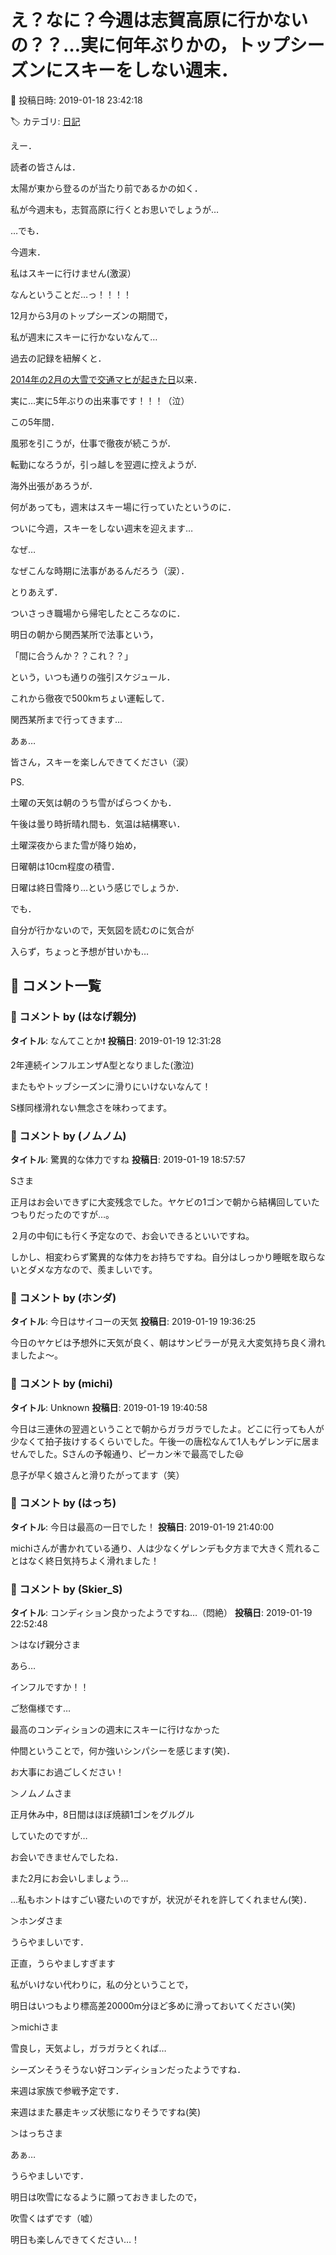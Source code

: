 # え？なに？今週は志賀高原に行かないの？？…実に何年ぶりかの，トップシーズンにスキーをしない週末．

📅 投稿日時: 2019-01-18 23:42:18

🏷️ カテゴリ: [日記](cc4b5682fb7b8b144980957a978653fb0.md)

えー．


読者の皆さんは．


太陽が東から登るのが当たり前であるかの如く．


私が今週末も，志賀高原に行くとお思いでしょうが…





…でも．


今週末．


私はスキーに行けません(激涙）


なんということだ…っ！！！！





12月から3月のトップシーズンの期間で，


私が週末にスキーに行かないなんて…





過去の記録を紐解くと．


[2014年の2月の大雪で交通マヒが起きた日](e9f83615a49245623d0b12c8ac5ba6af4.md)以来．


実に…実に5年ぶりの出来事です！！！（泣）





この5年間．


風邪を引こうが，仕事で徹夜が続こうが．


転勤になろうが，引っ越しを翌週に控えようが．


海外出張があろうが．


何があっても，週末はスキー場に行っていたというのに．





ついに今週，スキーをしない週末を迎えます…


なぜ…


なぜこんな時期に法事があるんだろう（涙）．





とりあえず．


ついさっき職場から帰宅したところなのに．


明日の朝から関西某所で法事という，


「間に合うんか？？これ？？」


という，いつも通りの強引スケジュール．





これから徹夜で500kmちょい運転して．


関西某所まで行ってきます…





あぁ…


皆さん，スキーを楽しんできてください（涙）





PS.


土曜の天気は朝のうち雪がぱらつくかも．


午後は曇り時折晴れ間も．気温は結構寒い．





土曜深夜からまた雪が降り始め，


日曜朝は10cm程度の積雪．


日曜は終日雪降り…という感じでしょうか．





でも．


自分が行かないので，天気図を読むのに気合が


入らず，ちょっと予想が甘いかも…

## 💬 コメント一覧

### 💬 コメント by (はなげ親分)
**タイトル**: なんてことか❗️
**投稿日**: 2019-01-19 12:31:28

2年連続インフルエンザA型となりました(激泣)

またもやトッブシーズンに滑りにいけないなんて！

S様同様滑れない無念さを味わってます。

### 💬 コメント by (ノムノム)
**タイトル**: 驚異的な体力ですね
**投稿日**: 2019-01-19 18:57:57

Sさま



正月はお会いできずに大変残念でした。ヤケビの1ゴンで朝から結構回していたつもりだったのですが…。

２月の中旬にも行く予定なので、お会いできるといいですね。



しかし、相変わらず驚異的な体力をお持ちですね。自分はしっかり睡眠を取らないとダメな方なので、羨ましいです。

### 💬 コメント by (ホンダ)
**タイトル**: 今日はサイコーの天気
**投稿日**: 2019-01-19 19:36:25

今日のヤケビは予想外に天気が良く、朝はサンピラーが見え大変気持ち良く滑れましたよ〜。

### 💬 コメント by (michi)
**タイトル**: Unknown
**投稿日**: 2019-01-19 19:40:58

今日は三連休の翌週ということで朝からガラガラでしたよ。どこに行っても人が少なくて拍子抜けするくらいでした。午後一の唐松なんて1人もゲレンデに居ませんでした。Sさんの予報通り、ピーカン☀️で最高でした😃

息子が早く娘さんと滑りたがってます（笑）

### 💬 コメント by (はっち)
**タイトル**: 今日は最高の一日でした！
**投稿日**: 2019-01-19 21:40:00

michiさんが書かれている通り、人は少なくゲレンデも夕方まで大きく荒れることはなく終日気持ちよく滑れました！

### 💬 コメント by (Skier_S)
**タイトル**: コンディション良かったようですね…（悶絶）
**投稿日**: 2019-01-19 22:52:48

＞はなげ親分さま

あら…

インフルですか！！

ご愁傷様です…

最高のコンディションの週末にスキーに行けなかった

仲間ということで，何か強いシンパシーを感じます(笑)．

お大事にお過ごしください！



＞ノムノムさま

正月休み中，8日間はほぼ焼額1ゴンをグルグル

していたのですが…

お会いできませんでしたね．

また2月にお会いしましょう…



…私もホントはすごい寝たいのですが，状況がそれを許してくれません(笑)．



＞ホンダさま

うらやましいです．

正直，うらやましすぎます

私がいけない代わりに，私の分ということで，

明日はいつもより標高差20000m分ほど多めに滑っておいてください(笑)



＞michiさま

雪良し，天気よし，ガラガラとくれば…

シーズンそうそうない好コンディションだったようですね．

来週は家族で参戦予定です．

来週はまた暴走キッズ状態になりそうですね(笑)



＞はっちさま

あぁ…

うらやましいです．

明日は吹雪になるように願っておきましたので，

吹雪くはずです（嘘）

明日も楽しんできてください…！

